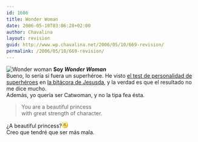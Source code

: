 ```yaml
---
id: 1686
title: Wonder Woman
date: 2006-05-10T03:06:28+02:00
author: Chavalina
layout: revision
guid: http://www.wp.chavalina.net/2006/05/10/669-revision/
permalink: /2006/05/10/669-revision/
---
```

<img class="imgizqda" src="http://www.seabreezecomputers.com/superhero/pics/wonderwoman.jpg" alt="Wonder woman" /> **Soy _Wonder Woman_**  
Bueno, lo ser&iacute;a si fuera un superh&eacute;roe. He visto <a href="http://www.seabreezecomputers.com/superhero" target="_blank">el test de personalidad de superh&eacute;roes</a> en <a href="http://sol.blogia.com/2006/051001-yo-no-queria-ser-spiderman-.php" target="_blank">la bit&aacute;cora de Jesusda</a>, y la verdad es que el resultado no me dice mucho.  
Adem&aacute;s, yo quer&iacute;a ser Catwoman, y no la tipa fea &eacute;sta.

> You are a beautiful princess  
> with great strength of character.

&iquest;A beautiful princess?![emo](/imagenes/emoticonos/confuso.gif)  
Creo que tendr&eacute; que ser m&aacute;s mala.